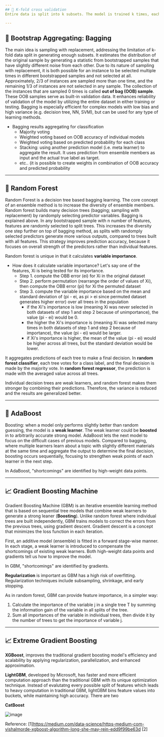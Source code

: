 ```yaml
---
## 🔁 K-fold cross validation
Entire data is split into k subsets. The model is trained k times, each time using k-1 folds for training and the remaining fold for validation. While it allows every data point to be used in both training and validation, it has limitations. One limitation is that the models trained on different folds are not completely independent, affecting the reliability of the model performance. It is also limited by the fixed number of folds, which can reduce granularity of model evaluation.

---
```



## 🎲 Bootstrap Aggregating: Bagging
The main idea is sampling with replacement, addressing the limitation of k-fold data split in generating enough subsets. It estimates the distribution of the original sample by generating a statistic from  bootstrapped samples that have slightly different noise from each other. Due to its nature of sampling with replacement, it is both possible for an instance to be selected multiple times in different bootstrapped samples and not selected at all. Approximately, 2/3 of instances are sampled more than one time, and the remaining 1/3 of instances are not selected in any sample. The collection of the instances that are sampled 0 times is called **out of bag (OOB) sample**. These OOB samples serve as built-in validation data. It enhances reliability of validation of the model by utilizing the entire dataset in either training or testing. Bagging is especially efficient for complex models with low bias and high variance (e.g. decision tree, NN, SVM), but can be used for any type of learning methods.

- Bagging results aggregating 
for classification
  * Majority voting
  * Weighted voting based on OOB accuracy of individual models
  * Weighted voting based on predicted probability for each class
  * Stacking: using another prediction model (i.e. meta learner) to aggregate the result. It uses prediction from ensemble members as input and the actual true label as target.
  * etc.. (it is possible to create weights in combination of OOB accuracy and predicted probability

---
## 🌲 Random Forest
Random Forest is a decision tree based bagging learning. The core concept of an ensemble method is to increase the diversity of ensemble members. Random forest builds many decision trees (bagging; sampling with replacement) by randomply selecting predictor variables. Bagging is explained above. In any bootstrapped sample with n number of features, features are randomly selected to split trees. This increases the diversity one step further on top of bagging method, as splits with randomply selected predictors generate more various outputs, compared to trees built with all features. This strategy improves prediction accuracy, because it focuses on overall strength of the predictors rather than individual features.

Random forest is unique in that it calculates **variable importance**.
- How does it calculate variable importance?
  Let's say one of the features, Xi is being tested for its importance.
  * Step 1. compute the OBB error (ei) for Xi in the original dataset
  * Step 2. perform permutation (rearrange the order of values of Xi), then compute the OBB error (pi) for Xi the permuted dataset
  * Step 3. compute the variable importance based on the mean and standard deviation of (pi - ei, as pi > ei since permuted dataset generates higher error) over all trees in the population
     - if the Xi's importance is low (meaning Xi was never selected in both datasets of step 1 and step 2 because of unimportance), the value (pi - ei) would be 0.
     - the higher the Xi's importance is (meaning Xi was selected many times in both datasets of step 1 and step 2 because of importance), the value (pi - ei) would be larger.
     - if Xi's importance is higher, the mean of the value (pi - ei) would be higher across all trees, but the standard deviation would be lower.

It aggregates predictions of each tree to make a final decision. In **random forest classifier**, each tree votes for a class label, and the final decision is made by the majority vote. In **random forest regressor**, the prediction is made with the averaged value across all trees.

Individual decision trees are weak learners, and random forest makes them stronger by combining their predictions. Therefore, the variance is reduced and the results are generalized better.

---
## 🧮 AdaBoost
Boosting: when a model only performs slightly better than random guessing, the model is a **weak learner**. The weak learner could be **boosted** in to arbitrarily accurate strong model. AdaBoost lets the next model to focus on the difficult cases of previous models. Compared to bagging, where multiple learners learn about a topic with slightly different materials at the same time and aggregate the output to determine the final decision, boosting occurs sequentially, focusing to strengthen weak points of each learner in the next step.

In AdaBoost, "shortcomings" are identified by high-weight data points.

--- 
## 📈 Gradient Boosting Machine
Gradient Boosting Machine (GBM) is an iterative ensemble learning method that is based on sequential tree models that combine weak learners to generate a strong leaner (**Boosting**). Unlike random forest where individual trees are built independently, GBM trains models to correct the errors from the previous trees, using gradient descent. Gradient descent is a concept that minimizes the loss function in each iteration. 

First, an additive model (ensemble) is fitted in a forward stage-wise manner. In each stage, a weak learner is introduced to compensate the shortcomings of existing weak learners. Both high-weight data points and gradients tell us how to improve the model.

In GBM, "shortcomings" are identified by gradients.

**Regularization** is important as GBM has a high risk of overfitting. Regularization techniques include subsampling, shrinkage, and early stopping.

As in random forest, GBM can provide feature importance, in a simpler way:
1. Calculate the importance of the variable j in a single tree T by summing the information gain of the variable in all splits of the tree. 
2. Sum all importances of the variable in individual trees, then divide it by the number of trees to get the importance of variable j.
   

---

## 📈 Extreme Gradient Boosting
**XGBoost**, improves the traditional gradient boosting model's efficiency and scalability by applying regularization, parallelization, and enhanced approximation.

**LightGBM**, developed by Microsoft, has faster and more efficient computation approach than the traditional GBM with its unique optimization technique. Instead of evalutatng every possible split of features which leads to heavy computation in traditional GBM, lightGBM bins feature values into buckets, while maintaining high accuracy. There are two

**CatBoost**


![image](https://github.com/user-attachments/assets/de305234-3a3d-4f3c-9612-b5b117037557)

Reference:
[1]https://medium.com/data-science/https-medium-com-vishalmorde-xgboost-algorithm-long-she-may-rein-edd9f99be63d
[2] 

